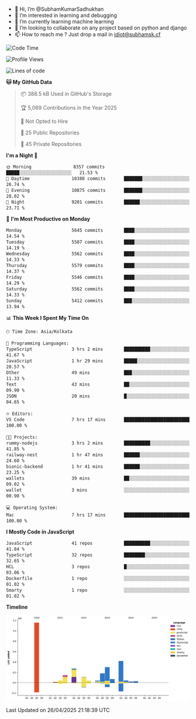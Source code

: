 - 👋 Hi, I’m @SubhamKumarSadhukhan
- 👀 I’m interested in learning and debugging
- 🌱 I’m currently learning machine learning
- 💞️ I’m looking to collaborate on any project based on python and django
- 📫 How to reach me ?
      Just drop a mail in idiot@subhamsk.cf

<!---
SubhamKumarSadhukhan/SubhamKumarSadhukhan is a ✨ special ✨ repository because its `README.md` (this file) appears on your GitHub profile.
You can click the Preview link to take a look at your changes.
--->


<!--START_SECTION:waka-->
![Code Time](http://img.shields.io/badge/Code%20Time-2%2C841%20hrs%2020%20mins-blue)

![Profile Views](http://img.shields.io/badge/Profile%20Views-1-blue)

![Lines of code](https://img.shields.io/badge/From%20Hello%20World%20I%27ve%20Written-2.9%20million%20lines%20of%20code-blue)

**🐱 My GitHub Data** 

> 📦 388.5 kB Used in GitHub's Storage 
 > 
> 🏆 5,069 Contributions in the Year 2025
 > 
> 🚫 Not Opted to Hire
 > 
> 📜 25 Public Repositories 
 > 
> 🔑 45 Private Repositories 
 > 
**I'm a Night 🦉** 

```text
🌞 Morning                8357 commits        █████░░░░░░░░░░░░░░░░░░░░   21.53 % 
🌆 Daytime                10380 commits       ███████░░░░░░░░░░░░░░░░░░   26.74 % 
🌃 Evening                10875 commits       ███████░░░░░░░░░░░░░░░░░░   28.02 % 
🌙 Night                  9201 commits        ██████░░░░░░░░░░░░░░░░░░░   23.71 % 
```
📅 **I'm Most Productive on Monday** 

```text
Monday                   5645 commits        ████░░░░░░░░░░░░░░░░░░░░░   14.54 % 
Tuesday                  5507 commits        ████░░░░░░░░░░░░░░░░░░░░░   14.19 % 
Wednesday                5562 commits        ████░░░░░░░░░░░░░░░░░░░░░   14.33 % 
Thursday                 5579 commits        ████░░░░░░░░░░░░░░░░░░░░░   14.37 % 
Friday                   5546 commits        ████░░░░░░░░░░░░░░░░░░░░░   14.29 % 
Saturday                 5562 commits        ████░░░░░░░░░░░░░░░░░░░░░   14.33 % 
Sunday                   5412 commits        ███░░░░░░░░░░░░░░░░░░░░░░   13.94 % 
```


📊 **This Week I Spent My Time On** 

```text
🕑︎ Time Zone: Asia/Kolkata

💬 Programming Languages: 
TypeScript               3 hrs 2 mins        ██████████░░░░░░░░░░░░░░░   41.67 % 
JavaScript               1 hr 29 mins        █████░░░░░░░░░░░░░░░░░░░░   20.57 % 
Other                    49 mins             ███░░░░░░░░░░░░░░░░░░░░░░   11.33 % 
Text                     43 mins             ██░░░░░░░░░░░░░░░░░░░░░░░   09.90 % 
JSON                     20 mins             █░░░░░░░░░░░░░░░░░░░░░░░░   04.65 % 

🔥 Editors: 
VS Code                  7 hrs 17 mins       █████████████████████████   100.00 % 

🐱‍💻 Projects: 
rummy-nodejs             3 hrs 2 mins        ██████████░░░░░░░░░░░░░░░   41.85 % 
railway-nest             1 hr 47 mins        ██████░░░░░░░░░░░░░░░░░░░   24.60 % 
bionic-backend           1 hr 41 mins        ██████░░░░░░░░░░░░░░░░░░░   23.25 % 
wallets                  39 mins             ██░░░░░░░░░░░░░░░░░░░░░░░   09.02 % 
wallet                   3 mins              ░░░░░░░░░░░░░░░░░░░░░░░░░   00.90 % 

💻 Operating System: 
Mac                      7 hrs 17 mins       █████████████████████████   100.00 % 
```

**I Mostly Code in JavaScript** 

```text
JavaScript               41 repos            ██████████░░░░░░░░░░░░░░░   41.84 % 
TypeScript               32 repos            ████████░░░░░░░░░░░░░░░░░   32.65 % 
HCL                      3 repos             █░░░░░░░░░░░░░░░░░░░░░░░░   03.06 % 
Dockerfile               1 repo              ░░░░░░░░░░░░░░░░░░░░░░░░░   01.02 % 
Smarty                   1 repo              ░░░░░░░░░░░░░░░░░░░░░░░░░   01.02 % 
```



**Timeline**

![Lines of Code chart](https://raw.githubusercontent.com/SubhamKumarSadhukhan/SubhamKumarSadhukhan/main/assets/bar_graph.png)


 Last Updated on 26/04/2025 21:18:39 UTC
<!--END_SECTION:waka-->
